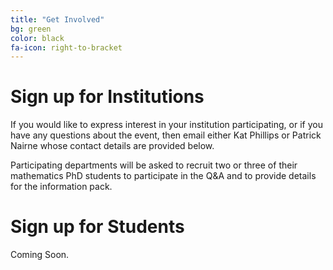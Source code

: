 ```yaml
---
title: "Get Involved"
bg: green
color: black
fa-icon: right-to-bracket
---
```


# Sign up for Institutions


If you would like to express interest in your institution participating, or if you have any questions about the event, then email either Kat Phillips or Patrick Nairne whose contact details are provided below.

Participating departments will be asked to recruit two or three of their mathematics PhD students to participate in the Q&A and to provide details for the information pack.

# Sign up for Students

Coming Soon.